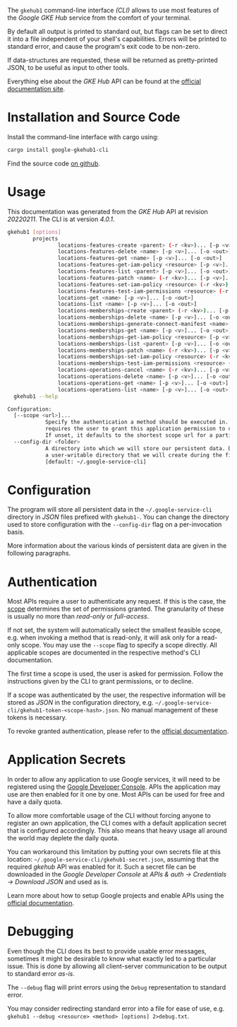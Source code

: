 <!---
DO NOT EDIT !
This file was generated automatically from 'src/generator/templates/cli/README.md.mako'
DO NOT EDIT !
-->
The `gkehub1` command-line interface *(CLI)* allows to use most features of the *Google GKE Hub* service from the comfort of your terminal.

By default all output is printed to standard out, but flags can be set to direct it into a file independent of your shell's
capabilities. Errors will be printed to standard error, and cause the program's exit code to be non-zero.

If data-structures are requested, these will be returned as pretty-printed JSON, to be useful as input to other tools.

Everything else about the *GKE Hub* API can be found at the
[official documentation site](https://cloud.google.com/anthos/multicluster-management/connect/registering-a-cluster).

# Installation and Source Code

Install the command-line interface with cargo using:

```bash
cargo install google-gkehub1-cli
```

Find the source code [on github](https://github.com/Byron/google-apis-rs/tree/main/gen/gkehub1-cli).

# Usage

This documentation was generated from the *GKE Hub* API at revision *20220211*. The CLI is at version *4.0.1*.

```bash
gkehub1 [options]
        projects
                locations-features-create <parent> (-r <kv>)... [-p <v>]... [-o <out>]
                locations-features-delete <name> [-p <v>]... [-o <out>]
                locations-features-get <name> [-p <v>]... [-o <out>]
                locations-features-get-iam-policy <resource> [-p <v>]... [-o <out>]
                locations-features-list <parent> [-p <v>]... [-o <out>]
                locations-features-patch <name> (-r <kv>)... [-p <v>]... [-o <out>]
                locations-features-set-iam-policy <resource> (-r <kv>)... [-p <v>]... [-o <out>]
                locations-features-test-iam-permissions <resource> (-r <kv>)... [-p <v>]... [-o <out>]
                locations-get <name> [-p <v>]... [-o <out>]
                locations-list <name> [-p <v>]... [-o <out>]
                locations-memberships-create <parent> (-r <kv>)... [-p <v>]... [-o <out>]
                locations-memberships-delete <name> [-p <v>]... [-o <out>]
                locations-memberships-generate-connect-manifest <name> [-p <v>]... [-o <out>]
                locations-memberships-get <name> [-p <v>]... [-o <out>]
                locations-memberships-get-iam-policy <resource> [-p <v>]... [-o <out>]
                locations-memberships-list <parent> [-p <v>]... [-o <out>]
                locations-memberships-patch <name> (-r <kv>)... [-p <v>]... [-o <out>]
                locations-memberships-set-iam-policy <resource> (-r <kv>)... [-p <v>]... [-o <out>]
                locations-memberships-test-iam-permissions <resource> (-r <kv>)... [-p <v>]... [-o <out>]
                locations-operations-cancel <name> (-r <kv>)... [-p <v>]... [-o <out>]
                locations-operations-delete <name> [-p <v>]... [-o <out>]
                locations-operations-get <name> [-p <v>]... [-o <out>]
                locations-operations-list <name> [-p <v>]... [-o <out>]
  gkehub1 --help

Configuration:
  [--scope <url>]...
            Specify the authentication a method should be executed in. Each scope
            requires the user to grant this application permission to use it.
            If unset, it defaults to the shortest scope url for a particular method.
  --config-dir <folder>
            A directory into which we will store our persistent data. Defaults to
            a user-writable directory that we will create during the first invocation.
            [default: ~/.google-service-cli]

```

# Configuration

The program will store all persistent data in the `~/.google-service-cli` directory in *JSON* files prefixed with `gkehub1-`.  You can change the directory used to store configuration with the `--config-dir` flag on a per-invocation basis.

More information about the various kinds of persistent data are given in the following paragraphs.

# Authentication

Most APIs require a user to authenticate any request. If this is the case, the [scope][scopes] determines the 
set of permissions granted. The granularity of these is usually no more than *read-only* or *full-access*.

If not set, the system will automatically select the smallest feasible scope, e.g. when invoking a
method that is read-only, it will ask only for a read-only scope. 
You may use the `--scope` flag to specify a scope directly. 
All applicable scopes are documented in the respective method's CLI documentation.

The first time a scope is used, the user is asked for permission. Follow the instructions given 
by the CLI to grant permissions, or to decline.

If a scope was authenticated by the user, the respective information will be stored as *JSON* in the configuration
directory, e.g. `~/.google-service-cli/gkehub1-token-<scope-hash>.json`. No manual management of these tokens
is necessary.

To revoke granted authentication, please refer to the [official documentation][revoke-access].

# Application Secrets

In order to allow any application to use Google services, it will need to be registered using the 
[Google Developer Console][google-dev-console]. APIs the application may use are then enabled for it
one by one. Most APIs can be used for free and have a daily quota.

To allow more comfortable usage of the CLI without forcing anyone to register an own application, the CLI
comes with a default application secret that is configured accordingly. This also means that heavy usage
all around the world may deplete the daily quota.

You can workaround this limitation by putting your own secrets file at this location: 
`~/.google-service-cli/gkehub1-secret.json`, assuming that the required *gkehub* API 
was enabled for it. Such a secret file can be downloaded in the *Google Developer Console* at 
*APIs & auth -> Credentials -> Download JSON* and used as is.

Learn more about how to setup Google projects and enable APIs using the [official documentation][google-project-new].


# Debugging

Even though the CLI does its best to provide usable error messages, sometimes it might be desirable to know
what exactly led to a particular issue. This is done by allowing all client-server communication to be 
output to standard error *as-is*.

The `--debug` flag will print errors using the `Debug` representation to standard error.

You may consider redirecting standard error into a file for ease of use, e.g. `gkehub1 --debug <resource> <method> [options] 2>debug.txt`.


[scopes]: https://developers.google.com/+/api/oauth#scopes
[revoke-access]: http://webapps.stackexchange.com/a/30849
[google-dev-console]: https://console.developers.google.com/
[google-project-new]: https://developers.google.com/console/help/new/
